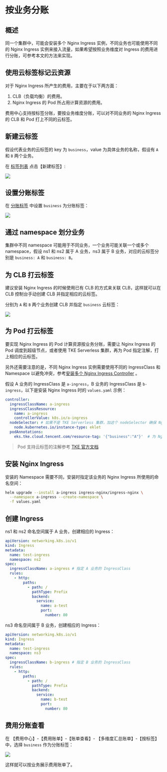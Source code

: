 # 按业务分账

## 概述

同一个集群中，可能会安装多个 Nginx Ingress 实例，不同业务也可能使用不同的 Nginx Ingress 实例来接入流量，如果希望按照业务维度对 Ingress 的费用进行分账，可参考本文的方法来实现。

## 使用云标签标记云资源

对于 Nginx Ingress 所产生的费用，主要在于以下两方面：
1. CLB（负载均衡）的费用。
2. Nginx Ingress 的 Pod 所占用计算资源的费用。

费用中心支持按标签分账，要按业务维度分账，可以对不同业务的 Nginx Ingress 的 CLB 和 Pod 打上不同的云标签。

## 新建云标签

假设代表业务的云标签的 key 为 `business`，value 为具体业务的名称，假设有 `A` 和 `B` 两个业务。

在 [标签列表](https://console.cloud.tencent.com/tag/taglist) 点击【新建标签】:

![](https://image-host-1251893006.cos.ap-chengdu.myqcloud.com/2024%2F05%2F21%2F20240521201634.png)

## 设置分账标签

在 [分账标签](https://console.cloud.tencent.com/expense/tag) 中设置 `business` 为分账标签：

![](https://image-host-1251893006.cos.ap-chengdu.myqcloud.com/2024%2F05%2F21%2F20240521204515.png)

## 通过 namespace 划分业务

集群中不同 namespace 可能用于不同业务，一个业务可能关联一个或多个 namespace，假设 ns1 和 ns2 属于 A 业务，ns3 属于 B 业务，对应的云标签分别是 `business: A` 和 `business: B`。

## 为 CLB 打云标签

建议安装 Nginx Ingress 的时候使用已有 CLB 的方式来关联 CLB，这样就可以在 CLB 控制台手动创建 CLB 并指定相应的云标签。

分别为 `A` 和 `B` 两个业务创建 CLB 并指定 `business` 云标签：

![](https://image-host-1251893006.cos.ap-chengdu.myqcloud.com/2024%2F05%2F21%2F20240521201856.png)

## 为 Pod 打云标签

要实现 Nginx Ingress 的 Pod 计算资源按业务分账，需要让 Nginx Ingress 的 Pod 调度到超级节点，或者使用 TKE Serverless 集群，再为 Pod 指定注解，打上相应的云标签。

另外还需要注意的是，不同 Nginx Ingress 实例需要使用不同的 IngressClass 和 Namespace 以避免冲突，参考[安装多个 Nginx Ingress Controller](./multi-ingress-controller.md) 。

假设 A 业务的 IngressClass 是 `a-ingress`，B 业务的 IngressClass 是 `b-ingress`，以下是安装 Nginx Ingress 时的 `values.yaml` 示例：

```yaml title="values.yaml"
controller:
  ingressClassName: a-ingress
  ingressClassResource:
    name: a-ingress
    controllerValue: k8s.io/a-ingress
  nodeSelector: # 如果不是 TKE Serverless 集群，加这个 nodeSelector 确保 Nginx Ingress 调度到超级节点上去
    node.kubernetes.io/instance-type: eklet
  podAnnotations:
    eks.tke.cloud.tencent.com/resource-tag: '{"business":"A"}'  # 为 Nginx Ingress 的 Pod 指定云标签
```

> Pod 支持云标签的注解参考 [TKE 官方文档](https://cloud.tencent.com/document/product/457/44173#d856d745-1797-4b19-b10a-9bce4c0bd54c)

## 安装 Nginx Ingress

安装的 Namespace 需要不同，安装时指定该业务的 Nginx Ingress 所使用的命名空间：

```bash
helm upgrade --install a-ingress ingress-nginx/ingress-nginx \
  --namespace a-ingress --create-namespace \
  -f values.yaml
```

## 创建 Ingress

ns1 和 ns2 命名空间属于 A 业务，创建相应的 Ingress：

```yaml
apiVersion: networking.k8s.io/v1
kind: Ingress
metadata:
  name: test-ingress
  namespace: ns2
spec:
  ingressClassName: a-ingress # 指定 A 业务的 IngressClass
  rules:
    - http:
        paths:
          - path: /
            pathType: Prefix
            backend:
              service:
                name: a-test
                port:
                  number: 80
```

ns3 命名空间属于 B 业务，创建相应的 Ingress：

```yaml
apiVersion: networking.k8s.io/v1
kind: Ingress
metadata:
  name: test-ingress
  namespace: ns3
spec:
  ingressClassName: b-ingress # 指定 B 业务的 IngressClass
  rules:
    - http:
        paths:
          - path: /
            pathType: Prefix
            backend:
              service:
                name: b-test
                port:
                  number: 80
```

## 费用分账查看

在 【费用中心】-【费用账单】-【账单查看】- 【多维度汇总账单】-【按标签】中，选择 `business` 作为分账标签：

![](https://image-host-1251893006.cos.ap-chengdu.myqcloud.com/2024%2F05%2F21%2F20240521204737.png)

这样就可以按业务展示费用账单了。

